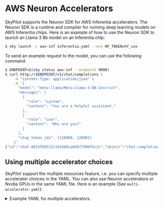 # AWS Neuron Accelerators

SkyPilot supports the Neuron SDK for AWS Inferentia accelerators. The Neuron SDK is a runtime and compiler for running deep learning models on AWS Inferentia chips. Here is an example of how to use the Neuron SDK to launch an Llama 3 8b model on an Inferentia chip:

```bash
$ sky launch -c aws-inf inferentia.yaml --env HF_TOKEN=hf_xxx
```

To send an example request to the model, you can use the following command:

```bash
$ ENDPOINT=$(sky status aws-inf --endpoint 9000)
$ curl http://$ENDPOINT/v1/chat/completions \
    -H "Content-Type: application/json" \
    -d '{
      "model": "meta-llama/Meta-Llama-3-8B-Instruct",
      "messages": [
        {
          "role": "system",
          "content": "You are a helpful assistant."
        },
        {
          "role": "user",
          "content": "Who are you?"
        }
      ],
      "stop_token_ids": [128009, 128001]
    }'
{"id":"chat-0631550312c143d88ca6d477d0df6c2c","object":"chat.completion","created":1727751137,"model":"meta-llama/Meta-Llama-3-8B-Instruct","choices":[{"index":0,"message":{"role":"assistant","content":"I'm a helpful assistant! I","tool_calls":[]},"logprobs":null,"finish_reason":"length","stop_reason":null}],"usage":{"prompt_tokens":25,"total_tokens":32,"completion_tokens":7},"prompt_logprobs":null}
```

## Using multiple accelerator choices

SkyPilot support the multiple resources feature, i.e. you can specify multiple accelerator choices in the YAML. You can also use Neuron accelerators or Nvidia GPUs in the same YAML file. Here is an example (See `multi-accelerator.yaml`):

<details>

<summary>Example YAML for multiple accelerators.</summary>

```yaml
resources:
  accelerators: {A100:1, Inferentia:6}
  disk_size: 512
  ports: 9000

envs:
  MODEL_NAME: meta-llama/Meta-Llama-3-8B-Instruct
  HF_TOKEN: # fill

setup: |
  if command -v nvidia-smi; then
    pip install vllm==0.4.2
    pip install flash-attn==2.5.9.post1
  else
    # Install transformers-neuronx and its dependencies
    sudo apt-get install -y python3.10-venv g++
    python3.10 -m venv aws_neuron_venv_pytorch
    source aws_neuron_venv_pytorch/bin/activate
    pip install ipykernel
    python3.10 -m ipykernel install --user --name aws_neuron_venv_pytorch --display-name "Python (torch-neuronx)"
    pip install jupyter notebook
    pip install environment_kernels
    python -m pip config set global.extra-index-url https://pip.repos.neuron.amazonaws.com
    python -m pip install wget
    python -m pip install awscli
    python -m pip install --upgrade neuronx-cc==2.* --pre torch-neuronx==2.1.* torchvision transformers-neuronx

    # Install latest version of triton.
    # Reference: https://github.com/vllm-project/vllm/issues/6987
    pip install -U --index-url https://aiinfra.pkgs.visualstudio.com/PublicPackages/_packaging/Triton-Nightly/pypi/simple triton-nightly

    # Install vLLM from source. Avoid using dir name 'vllm' due to import conflict.
    # Reference: https://github.com/vllm-project/vllm/issues/1814#issuecomment-1837122930
    git clone https://github.com/vllm-project/vllm.git vllm_repo
    cd vllm_repo
    pip install -U -r requirements-neuron.txt
    VLLM_TARGET_DEVICE="neuron" pip install -e .

    python -c "import huggingface_hub; huggingface_hub.login('${HF_TOKEN}')"

    sudo apt update
    sudo apt install -y numactl
  fi

run: |
  if command -v nvidia-smi; then
    TENSOR_PARALLEL_SIZE=$SKYPILOT_NUM_GPUS_PER_NODE
    PREFIX=""
    DEVICE="cuda"
  else
    source aws_neuron_venv_pytorch/bin/activate
    # Calculate the tensor parallel size. vLLM requires the tensor parallel size
    # to be a factor of the number of attention heads, which is 32 for the model.
    # Here we calculate the largest power of 2 that is less than or equal to the
    # number of GPUs per node.
    TENSOR_PARALLEL_SIZE=1
    while [ $(($TENSOR_PARALLEL_SIZE * 2)) -le $SKYPILOT_NUM_GPUS_PER_NODE ]; do
      TENSOR_PARALLEL_SIZE=$(($TENSOR_PARALLEL_SIZE * 2))
    done
    NEURON_RT_VISIBLE_CORES="0-$(($TENSOR_PARALLEL_SIZE - 1))"
    OMP_NUM_THREADS=$SKYPILOT_NUM_GPUS_PER_NODE
    MASTER_PORT=12355
    LD_LIBRARY_PATH="$LD_LIBRARY_PATH:/home/ubuntu/miniconda3/lib"
    PREFIX="numactl --cpunodebind=0 --membind=0"
    DEVICE="neuron"
  fi
  $PREFIX python3 -m vllm.entrypoints.openai.api_server \
    --device $DEVICE \
    --model $MODEL_NAME \
    --tensor-parallel-size $TENSOR_PARALLEL_SIZE \
    --max-num-seqs 16 \
    --max-model-len 32 \
    --block-size 32 \
    --port 9000
```

</details>
